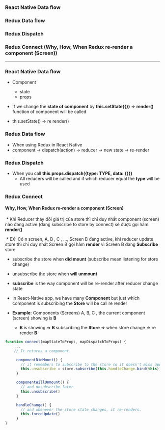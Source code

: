 ### React Native Data flow
### Redux Data flow
### Redux Dispatch
### Redux Connect (Why, How, When Redux re-render a component (Screen))

----------------------------------------------

### React Native Data flow

* Component
  * state
  * props
  
* If we change the **state of component** by **this.setState({})** => **render()** function of component will be called

* this.setState() -> re render()

### Redux Data flow

* When using Redux in React Native 
* component -> dispatch(action) -> reducer -> new state -> re-render

### Redux Dispatch

* When you call **this.props.dispatch({type: TYPE, data: {}})**
  * All reducers will be called and if which reducer equal the **type** will be used


### Redux Connect

#### Why, How, When Redux re-render a component (Screen)
  * Khi Reducer thay đổi giá trị của store thì chỉ duy nhất component (screen) nào đang active (đang subscribe to store by connect) sẽ được gọi hàm **render()**
  
  * EX: Có n screen, A, B , C , ..., Screen B đang active, khi reducer update store thì chỉ duy nhất Screen B gọi hàm **render** vì Screen B đang **Subscribe** store

  * subscribe the store when **did mount** (subscribe mean listening for store change)
  * unsubscribe the store when **will unmount**
  * **subscribe** is the way component will be re-render after reducer change state
  * In React-Native app, we have many **Component** but just which component is subscribing the **Store** will be call re render
  
  * **Example:** Components (Screens) A, B, C , the current component (screen) showing is **B** 
    * **B** is showing => **B** subscribing the **Store** => when store change => re render **B** 

```js
function connect(mapStateToProps, mapDispatchToProps) {
    ...
    // It returns a component

     componentDidMount() {
       // it remembers to subscribe to the store so it doesn't miss updates
       this.unsubscribe = store.subscribe(this.handleChange.bind(this))
     }

     componentWillUnmount() {
       // and unsubscribe later
       this.unsubscribe()
     }

     handleChange() {
       // and whenever the store state changes, it re-renders.
       this.forceUpdate()
     }
}
```
